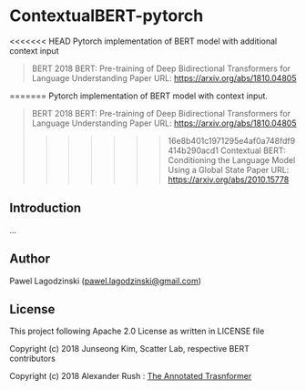 # ContextualBERT-pytorch

<<<<<<< HEAD
Pytorch implementation of BERT model with additional context input

> BERT 2018 BERT: Pre-training of Deep Bidirectional Transformers for Language Understanding
> Paper URL: https://arxiv.org/abs/1810.04805


=======
Pytorch implementation of BERT model with context input.

> BERT 2018 BERT: Pre-training of Deep Bidirectional Transformers for Language Understanding
> Paper URL: https://arxiv.org/abs/1810.04805
> 
>>>>>>> 16e8b401c1971295e4af0a748fdf9414b290acd1
> Contextual BERT:  Conditioning the Language Model Using a Global State
> Paper URL: https://arxiv.org/abs/2010.15778


## Introduction

...


## Author
Pawel Lagodzinski  (pawel.lagodzinski@gmail.com)

## License

This project following Apache 2.0 License as written in LICENSE file

Copyright (c) 2018 Junseong Kim, Scatter Lab, respective BERT contributors

Copyright (c) 2018 Alexander Rush : [The Annotated Trasnformer](https://github.com/harvardnlp/annotated-transformer)
